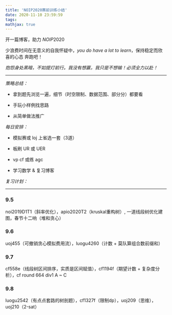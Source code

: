 ```yaml
---
title: 'NOIP2020赛前训练小结'
date: 2020-11-10 23:59:59
tags: 
mathjax: true
---
```


开一篇博客，助力 $NOIP2020$

少浪费时间在无意义的自我怀疑中，$you\ do\ have\ a\ lot\ to\ learn$，保持稳定而欣喜的心态 奔跑吧！

*抱怨身处黑暗，不如提灯前行。我没有想赢，我只是不想输！必须全力以赴！*

-----

*策略总结：*

* 拿到题先浏览一遍，细节（时空限制、数据范围、部分分）都要看

* 手玩小样例找思路

* 从简单做法推广

*每日安排：*

* 模拟赛或 loj 上省选一套（3道）

* 板刷 UR 或 UER

* vp cf 或练 agc

* 学习数学 & 复习博客

*复习计划：*

-----

### 9.5

noi2019D1T1（斜率优化），apio2020T2（kruskal重构树）, 一道线段树优化建图，春节十二响（堆和贪心）

### 9.6

uoj455（可撤销贪心模拟费用流），luogu4260（计数 + 莫队算组合数前缀和）

### 9.7

cf558e（线段树区间排序，实质是区间赋值），cf1194f（期望计数 + 复杂度分析），cf round 664 div1 A ~ C

### 9.8

luogu2542（有点点套路的树剖题），cf1327f（限制dp），uoj209（思维），uoj210（2-sat）